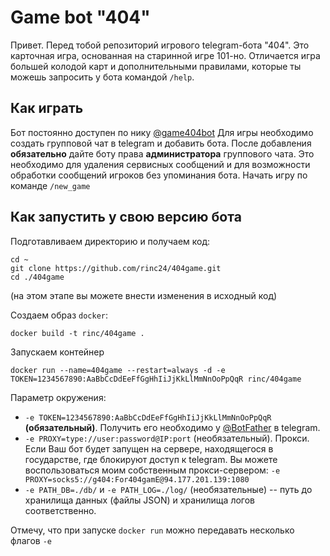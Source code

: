 # Game bot "404"
Привет. Перед тобой репозиторий игрового telegram-бота "404". Это карточная игра, основанная на старинной игре 101-но.
Отличается игра большей колодой карт и дополнительными правилами, которые ты можешь запросить у бота командой `/help`.

## Как играть
Бот постоянно доступен по нику [@game404bot](https://t.me/game404bot)
Для игры необходимо создать групповой чат в telegram и добавить бота.
После добавления **обязательно** дайте боту права **администратора** группового чата.
Это необходимо для удаления сервисных сообщений и для возможности обработки сообщений игроков без упоминания бота.
Начать игру по команде `/new_game`


## Как запустить у свою версию бота
Подготавливаем директорию и получаем код:
```shell script
cd ~
git clone https://github.com/rinc24/404game.git
cd ./404game
```
(на этом этапе вы можете внести изменения в исходный код)

Создаем образ `docker`:
```shell script
docker build -t rinc/404game .
```
Запускаем контейнер
```shell script
docker run --name=404game --restart=always -d -e TOKEN=1234567890:AaBbCcDdEeFfGgHhIiJjKkLlMmNnOoPpQqR rinc/404game
```
Параметр окружения:
- `-e TOKEN=1234567890:AaBbCcDdEeFfGgHhIiJjKkLlMmNnOoPpQqR` **(обязательный)**. Получить его необходимо у [@BotFather](https://t.me/BotFather) в telegram.
- `-e PROXY=type://user:password@IP:port` (необязательный).
Прокси. Если Ваш бот будет запущен на сервере, находящегося в государстве, где блокируют доступ к telegram.
Вы можете воспользоваться моим собственным прокси-сервером: `-e PROXY=socks5://g404:For404gamE@94.177.201.139:1080`
- `-e PATH_DB=./db/` и `-e PATH_LOG=./log/` (необязательные) -- путь до хранилища данных (файлы JSON) и хранилища логов соответственно.

Отмечу, что при запуске `docker run` можно передавать несколько флагов `-e`